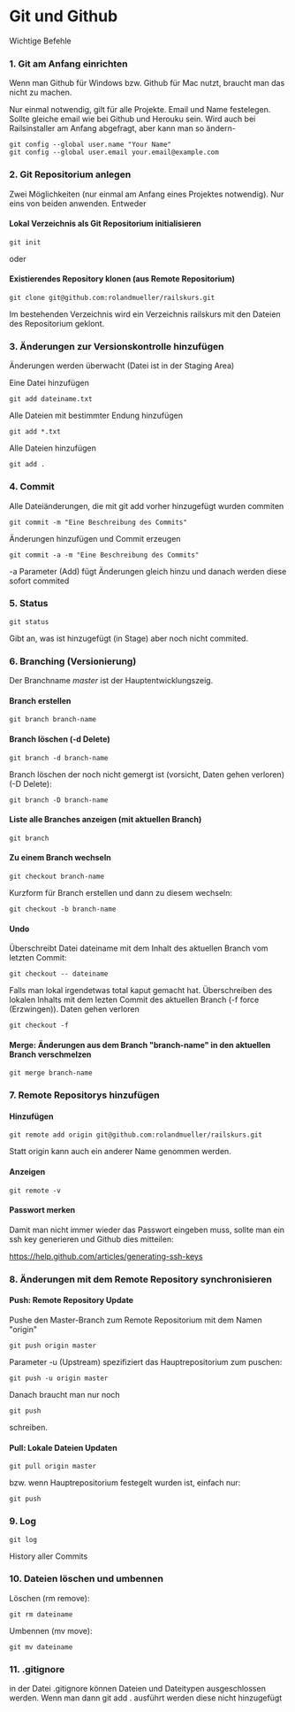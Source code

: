 # Git und Github

Wichtige Befehle

### 1. Git am Anfang einrichten 

Wenn man Github für Windows bzw. Github für Mac nutzt, braucht man das nicht zu machen.

Nur einmal notwendig, gilt für alle Projekte. Email und Name festelegen. Sollte gleiche email wie bei Github und Herouku sein. Wird auch bei Railsinstaller am Anfang abgefragt, aber kann man so ändern-

    git config --global user.name "Your Name"
    git config --global user.email your.email@example.com
    
### 2. Git Repositorium anlegen

Zwei Möglichkeiten (nur einmal am Anfang eines Projektes notwendig). Nur eins von beiden anwenden. Entweder

#### Lokal Verzeichnis als Git Repositorium initialisieren

    git init
   
oder
    
#### Existierendes Repository klonen (aus Remote Repositorium)

    git clone git@github.com:rolandmueller/railskurs.git
    
Im bestehenden Verzeichnis wird ein Verzeichnis railskurs mit den Dateien des Repositorium geklont.

### 3. Änderungen zur Versionskontrolle hinzufügen

Änderungen werden überwacht (Datei ist in der Staging Area)

Eine Datei hinzufügen

    git add dateiname.txt
    
Alle Dateien mit bestimmter Endung hinzufügen
        
    git add *.txt
    
Alle Dateien hinzufügen

    git add .
    
### 4. Commit 

Alle Dateiänderungen, die mit git add vorher hinzugefügt wurden commiten 

    git commit -m "Eine Beschreibung des Commits"

Änderungen hinzufügen und Commit erzeugen 

    git commit -a -m "Eine Beschreibung des Commits"
    
-a Parameter (Add) fügt Änderungen gleich hinzu und danach werden diese sofort commited

### 5. Status

    git status
    
Gibt an, was ist hinzugefügt (in Stage) aber noch nicht commited.

### 6. Branching (Versionierung)

Der Branchname *master* ist der Hauptentwicklungszeig.

#### Branch erstellen

    git branch branch-name

#### Branch löschen (-d Delete)

    git branch -d branch-name
    
Branch löschen der noch nicht gemergt ist (vorsicht, Daten gehen verloren) (-D Delete):

    git branch -D branch-name
    
#### Liste alle Branches anzeigen (mit aktuellen Branch)

    git branch
    
#### Zu einem Branch wechseln

    git checkout branch-name 
    
Kurzform für Branch erstellen und dann zu diesem wechseln:

    git checkout -b branch-name

#### Undo

Überschreibt Datei dateiname mit dem Inhalt des aktuellen Branch vom letzten Commit:
    
    git checkout -- dateiname
    
Falls man lokal irgendetwas total kaput gemacht hat. Überschreiben des lokalen Inhalts mit dem 
lezten Commit des aktuellen Branch (-f force (Erzwingen)). Daten gehen verloren

    git checkout -f
    
#### Merge: Änderungen aus dem Branch "branch-name" in den aktuellen Branch verschmelzen

    git merge branch-name
    
### 7. Remote Repositorys hinzufügen
  
#### Hinzufügen

    git remote add origin git@github.com:rolandmueller/railskurs.git
    
Statt origin kann auch ein anderer Name genommen werden.

#### Anzeigen

    git remote -v

#### Passwort merken

Damit man nicht immer wieder das Passwort eingeben muss, sollte man ein ssh key generieren und Github dies mitteilen:

https://help.github.com/articles/generating-ssh-keys

### 8. Änderungen mit dem Remote Repository synchronisieren


#### Push: Remote Repository Update

Pushe den Master-Branch zum Remote Repositorium mit dem Namen "origin" 

    git push origin master

Parameter -u (Upstream) spezifiziert das Hauptrepositorium zum puschen:

    git push -u origin master

Danach braucht man nur noch

    git push 

schreiben.

#### Pull: Lokale  Dateien Updaten 

    git pull origin master

bzw. wenn Hauptrepositorium festegelt wurden ist, einfach nur:

    git push
    
### 9. Log

    git log
    
History aller Commits

### 10. Dateien löschen und umbennen

Löschen (rm remove):

    git rm dateiname

Umbennen (mv move):

    git mv dateiname
   
### 11. .gitignore

in der Datei .gitignore können Dateien und Dateitypen ausgeschlossen werden. Wenn man dann git add . ausführt werden diese nicht hinzugefügt
